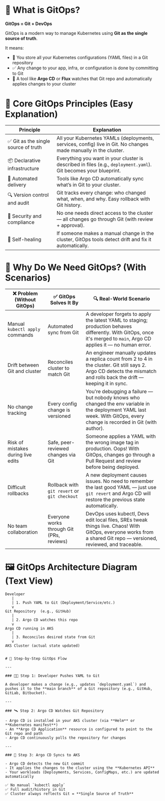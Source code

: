 # 🧠 What is GitOps?

**GitOps = Git + DevOps**

GitOps is a modern way to manage Kubernetes using **Git as the single source of truth**.

It means:

- 📁 You store all your Kubernetes configurations (YAML files) in a Git repository  
- ✅ Any change to your app, infra, or configuration is done by committing to Git  
- 🔁 A tool like **Argo CD** or **Flux** watches that Git repo and automatically applies changes to your cluster  
# 🧱 Core GitOps Principles (Easy Explanation)

| Principle                         | Explanation                                                                                             |
|----------------------------------|---------------------------------------------------------------------------------------------------------|
| ✅ Git as the single source of truth | All your Kubernetes YAMLs (deployments, services, config) live in Git. No changes made manually in the cluster. |
| 📦 Declarative infrastructure     | Everything you want in your cluster is described in files (e.g., `deployment.yaml`). Git becomes your blueprint. |
| 🔁 Automated delivery             | Tools like Argo CD automatically sync what’s in Git to your cluster.                                   |
| 🔍 Version control and audit     | Git tracks every change: who changed what, when, and why. Easy rollback with Git history.              |
| 🔐 Security and compliance       | No one needs direct access to the cluster — all changes go through Git (with review + approval).       |
| 🔧 Self-healing                  | If someone makes a manual change in the cluster, GitOps tools detect drift and fix it automatically.   |

# 🎯 Why Do We Need GitOps? (With Scenarios)

| ❌ Problem (Without GitOps)               | ✅ GitOps Solves It By                      | 🔍 Real-World Scenario                                                                                                                                                        |
|------------------------------------------|--------------------------------------------|------------------------------------------------------------------------------------------------------------------------------------------------------------------------------|
| Manual `kubectl apply` commands          | Automated sync from Git                    | A developer forgets to apply the latest YAML to staging; production behaves differently. With GitOps, once it's merged to `main`, Argo CD applies it — no human error.       |
| Drift between Git and cluster            | Reconciles cluster to match Git            | An engineer manually updates a replica count from 2 to 4 in the cluster. Git still says 2. Argo CD detects the mismatch and rolls back the drift — keeping it in sync.       |
| No change tracking                       | Every config change is versioned           | You're debugging a failure — but nobody knows who changed the env variable in the deployment YAML last week. With GitOps, every change is recorded in Git (with author).     |
| Risk of mistakes during live edits       | Safe, peer-reviewed changes via Git        | Someone applies a YAML with the wrong image tag in production. Oops! With GitOps, changes go through a Pull Request and review before being deployed.                        |
| Difficult rollbacks                      | Rollback with `git revert` or `git checkout` | A new deployment causes issues. No need to remember the last good YAML — just use `git revert` and Argo CD will restore the previous state automatically.                    |
| No team collaboration                    | Everyone works through Git (PRs, reviews)  | DevOps uses kubectl, Devs edit local files, SREs tweak things live. Chaos! With GitOps, everyone works from a shared Git repo — versioned, reviewed, and traceable.          |


# 🖼️ GitOps Architecture Diagram (Text View)

```text
Developer
   |
   | 1. Push YAML to Git (Deployment/Service/etc.)
   v
Git Repository  (e.g., GitHub)
   |
   | 2. Argo CD watches this repo
   v
Argo CD running in AKS
   |
   | 3. Reconciles desired state from Git
   v
AKS Cluster (actual state updated)


# 🚀 Step-by-Step GitOps Flow

---

### 🧑‍💻 Step 1: Developer Pushes YAML to Git

A developer makes a change (e.g., updates `deployment.yaml`) and pushes it to the **main branch** of a Git repository (e.g., GitHub, GitLab, Bitbucket).

---

### 🛰️ Step 2: Argo CD Watches Git Repository

- Argo CD is installed in your AKS cluster (via **Helm** or **Kubernetes manifest**)
- An **Argo CD Application** resource is configured to point to the Git repo and path
- Argo CD continuously polls the repository for changes

---

### 🔁 Step 3: Argo CD Syncs to AKS

- Argo CD detects the new Git commit
- It applies the changes to the cluster using the **Kubernetes API**
- Your workloads (Deployments, Services, ConfigMaps, etc.) are updated automatically

✅ No manual `kubectl apply`  
✅ Full audit/history in Git  
✅ Cluster always reflects Git = **Single Source of Truth**
